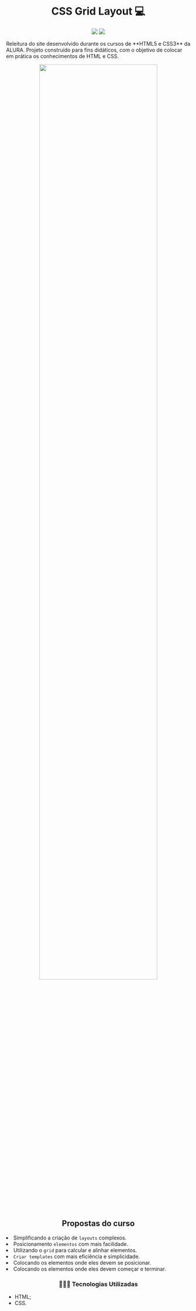 <h1 align="center"> CSS Grid Layout 💻 </h1>
  
<p align="center">
  <img src="https://img.shields.io/static/v1?label=SUBLIMETEXT3&message=IDE&color=blue&style=for-the-badge&logo=SUBLIMETEXT3"/>
  <img src="http://img.shields.io/static/v1?label=STATUS&message=CONCLUIDO&color=GREEN&style=for-the-badge"/>
</p>
Releitura do site desenvolvido durante os cursos de **HTML5 e CSS3** da ALURA.  Projeto construído para fins didáticos, com o objetivo de colocar em prática os conhecimentos de HTML e CSS.


<p align="center">
 <img width="80%" src="Grid.gif">
</p>


<h2 align="center"> Propostas do curso</h2

* Simplificando a criação de `layouts` complexos.
* Posicionamento `elementos` com mais facilidade.
* Utilizando o `grid` para calcular e alinhar elementos.
* `Criar templates` com mais eficiência e simplicidade.
* Colocando os elementos onde eles devem se posicionar.
* Colocando os elementos onde eles devem começar e terminar.

<h3 align="center">👩🏽‍💻 Tecnologias Utilizadas</h3>   

* HTML;
* CSS.
